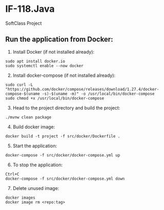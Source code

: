 # IF-118.Java
SoftClass Project

## Run the application from Docker:
1. Install Docker (if not installed already):
```
sudo apt install docker.io
sudo systemctl enable --now docker
```
2. Install docker-compose (if not installed already):
```
sudo curl -L "https://github.com/docker/compose/releases/download/1.27.4/docker-compose-$(uname -s)-$(uname -m)" -o /usr/local/bin/docker-compose
sudo chmod +x /usr/local/bin/docker-compose
```
3. Head to the project directory and build the project:
```
./mvnw clean package
```
4. Build docker image:
```
docker build -t project -f src/docker/Dockerfile .
```
5. Start the application:
```
docker-compose -f src/docker/docker-compose.yml up
```
6. To stop the application:
```
Ctrl+C
docker-compose -f src/docker/docker-compose.yml down
```
7. Delete unused image:
```
docker images
docker image rm <repo:tag>
```

